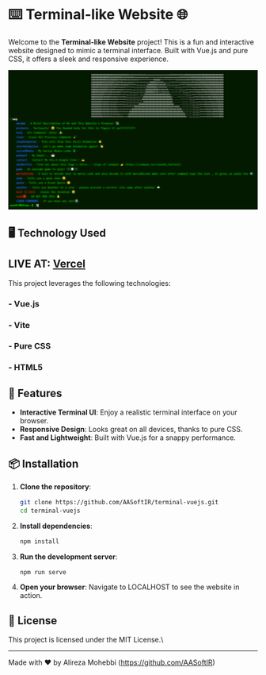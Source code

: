 # ⌨️ Terminal-like Website 🌐

Welcome to the **Terminal-like Website** project! This is a fun and interactive website designed to mimic a terminal interface. Built with Vue.js and pure CSS, it offers a sleek and responsive experience.

![Terminal-like Website Screenshot](public/assets/screenshot.png)

## 🖥️ Technology Used
## LIVE AT: [Vercel](https://terminal-aasoft.vercel.app)
This project leverages the following technologies:

### - **Vue.js**

### - **Vite**

### - **Pure CSS**

### - **HTML5**

## 🚀 Features

- **Interactive Terminal UI**: Enjoy a realistic terminal interface on your browser.
- **Responsive Design**: Looks great on all devices, thanks to pure CSS.
- **Fast and Lightweight**: Built with Vue.js for a snappy performance.

## 📦 Installation

1. **Clone the repository**:

   ```bash
   git clone https://github.com/AASoftIR/terminal-vuejs.git
   cd terminal-vuejs
   ```

2. **Install dependencies**:

   ```bash
   npm install
   ```

3. **Run the development server**:

   ```bash
   npm run serve
   ```

4. **Open your browser**:
   Navigate to LOCALHOST to see the website in action.

## 📝 License

This project is licensed under the MIT License.\

---

Made with ❤️ by Alireza Mohebbi (https://github.com/AASoftIR)
